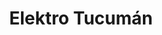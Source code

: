 ---
title: "Elektro Tucumán"
url: /ciudad-autonoma-de-buenos-aires/elektro-tucuman/
shop: eléctrico
---
